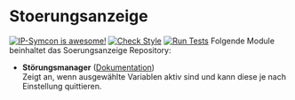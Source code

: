 # Stoerungsanzeige

[![IP-Symcon is awesome!](https://img.shields.io/badge/IP--Symcon-6.0-blue.svg)](https://www.symcon.de)
[![Check Style](https://github.com/symcon/Stoerungsanzeige/workflows/Check%20Style/badge.svg)](https://github.com/symcon/Stoerungsmanager/actions)
[![Run Tests](https://github.com/symcon/Stoerungsanzeige/workflows/Run%20Tests/badge.svg)](https://github.com/symcon/Stoerungsmanager/actions)
Folgende Module beinhaltet das Soerungsanzeige Repository:

- __Störungsmanager__ ([Dokumentation](https://www.symcon.de/de/service/dokumentation/modulreferenz/stoerungsmanager))  
	Zeigt an, wenn ausgewählte Variablen aktiv sind und kann diese je nach Einstellung quittieren.